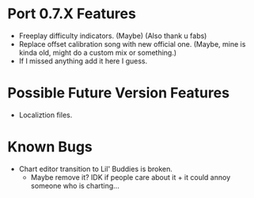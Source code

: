 # Port 0.7.X Features

- Freeplay difficulty indicators. (Maybe) (Also thank u fabs)
- Replace offset calibration song with new official one. (Maybe, mine is kinda old, might do a custom mix or something.)
- If I missed anything add it here I guess.

# Possible Future Version Features

- Localiztion files.

# Known Bugs

- Chart editor transition to Lil' Buddies is broken.
	- Maybe remove it? IDK if people care about it + it could annoy someone who is charting...